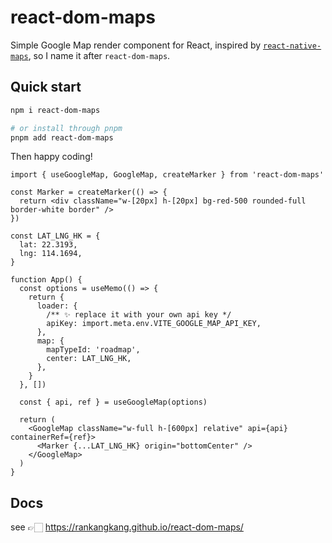 # react-dom-maps

Simple Google Map render component for React, inspired by [`react-native-maps`](https://github.com/react-native-maps/react-native-maps?tab=readme-ov-file#component-api), so I name it after `react-dom-maps`.

## Quick start

```bash
npm i react-dom-maps

# or install through pnpm
pnpm add react-dom-maps
```

Then happy coding!

```tsx
import { useGoogleMap, GoogleMap, createMarker } from 'react-dom-maps'

const Marker = createMarker(() => {
  return <div className="w-[20px] h-[20px] bg-red-500 rounded-full border-white border" />
})

const LAT_LNG_HK = {
  lat: 22.3193,
  lng: 114.1694,
}

function App() {
  const options = useMemo(() => {
    return {
      loader: {
        /** ✨ replace it with your own api key */
        apiKey: import.meta.env.VITE_GOOGLE_MAP_API_KEY,
      },
      map: {
        mapTypeId: 'roadmap',
        center: LAT_LNG_HK,
      },
    }
  }, [])

  const { api, ref } = useGoogleMap(options)

  return (
    <GoogleMap className="w-full h-[600px] relative" api={api} containerRef={ref}>
      <Marker {...LAT_LNG_HK} origin="bottomCenter" />
    </GoogleMap>
  )
}
```

## Docs

see 👉🏻 <https://rankangkang.github.io/react-dom-maps/>
